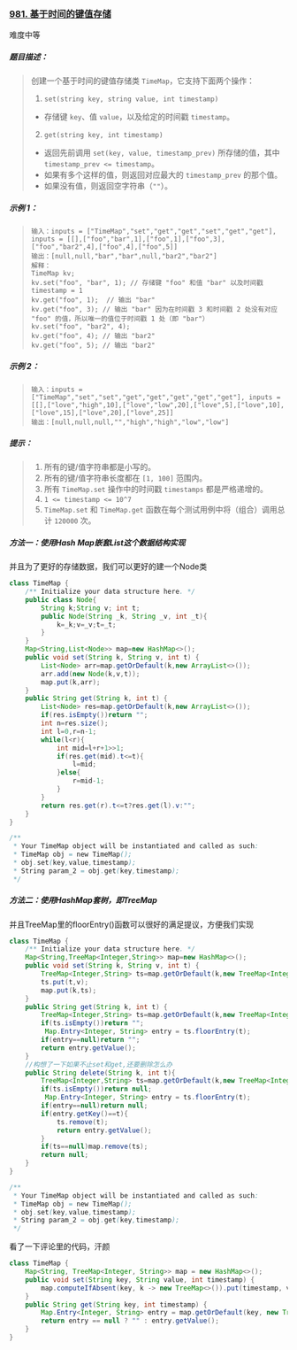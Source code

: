 ### [981. 基于时间的键值存储](https://leetcode-cn.com/problems/time-based-key-value-store/)

难度中等

##### 题目描述：

> 创建一个基于时间的键值存储类 `TimeMap`，它支持下面两个操作：
>
> 1. `set(string key, string value, int timestamp)`
>
> - 存储键 `key`、值 `value`，以及给定的时间戳 `timestamp`。
>
> 2. `get(string key, int timestamp)`
>
> - 返回先前调用 `set(key, value, timestamp_prev)` 所存储的值，其中 `timestamp_prev <= timestamp`。
> - 如果有多个这样的值，则返回对应最大的 `timestamp_prev` 的那个值。
> - 如果没有值，则返回空字符串（`""`）。

##### **示例 1：**

> ```
> 输入：inputs = ["TimeMap","set","get","get","set","get","get"], inputs = [[],["foo","bar",1],["foo",1],["foo",3],["foo","bar2",4],["foo",4],["foo",5]]
> 输出：[null,null,"bar","bar",null,"bar2","bar2"]
> 解释：  
> TimeMap kv;   
> kv.set("foo", "bar", 1); // 存储键 "foo" 和值 "bar" 以及时间戳 timestamp = 1   
> kv.get("foo", 1);  // 输出 "bar"   
> kv.get("foo", 3); // 输出 "bar" 因为在时间戳 3 和时间戳 2 处没有对应 "foo" 的值，所以唯一的值位于时间戳 1 处（即 "bar"）   
> kv.set("foo", "bar2", 4);   
> kv.get("foo", 4); // 输出 "bar2"   
> kv.get("foo", 5); // 输出 "bar2"   
> ```

##### **示例 2：**

> ```
> 输入：inputs = ["TimeMap","set","set","get","get","get","get","get"], inputs = [[],["love","high",10],["love","low",20],["love",5],["love",10],["love",15],["love",20],["love",25]]
> 输出：[null,null,null,"","high","high","low","low"]
> ```

##### **提示：**

> 1. 所有的键/值字符串都是小写的。
> 2. 所有的键/值字符串长度都在 `[1, 100]` 范围内。
> 3. 所有 `TimeMap.set` 操作中的时间戳 `timestamps` 都是严格递增的。
> 4. `1 <= timestamp <= 10^7`
> 5. `TimeMap.set` 和 `TimeMap.get` 函数在每个测试用例中将（组合）调用总计 `120000` 次。

##### 方法一：使用Hash Map嵌套List这个数据结构实现

并且为了更好的存储数据，我们可以更好的建一个Node类

```java
class TimeMap {
    /** Initialize your data structure here. */
    public class Node{
        String k;String v; int t;
        public Node(String _k, String _v, int _t){
            k=_k;v=_v;t=_t;
        }
    }
    Map<String,List<Node>> map=new HashMap<>();
    public void set(String k, String v, int t) {
        List<Node> arr=map.getOrDefault(k,new ArrayList<>());
        arr.add(new Node(k,v,t));
        map.put(k,arr);
    }   
    public String get(String k, int t) {
        List<Node> res=map.getOrDefault(k,new ArrayList<>());
        if(res.isEmpty())return "";
        int n=res.size();
        int l=0,r=n-1;
        while(l<r){
            int mid=l+r+1>>1;
            if(res.get(mid).t<=t){
                l=mid;
            }else{
                r=mid-1;
            }
        }
        return res.get(r).t<=t?res.get(l).v:""; 
    }
}

/**
 * Your TimeMap object will be instantiated and called as such:
 * TimeMap obj = new TimeMap();
 * obj.set(key,value,timestamp);
 * String param_2 = obj.get(key,timestamp);
 */
```

##### 方法二：使用HashMap套树，即TreeMap

并且TreeMap里的floorEntry()函数可以很好的满足提议，方便我们实现

```java
class TimeMap {
    /** Initialize your data structure here. */
    Map<String,TreeMap<Integer,String>> map=new HashMap<>();
    public void set(String k, String v, int t) {
        TreeMap<Integer,String> ts=map.getOrDefault(k,new TreeMap<Integer,String>());
        ts.put(t,v);
        map.put(k,ts);
    }   
    public String get(String k, int t) {
        TreeMap<Integer,String> ts=map.getOrDefault(k,new TreeMap<Integer,String>());
        if(ts.isEmpty())return "";
         Map.Entry<Integer, String> entry = ts.floorEntry(t);
        if(entry==null)return "";
        return entry.getValue(); 
    }
    //构想了一下如果不止set和get,还要删除怎么办
    public String delete(String k, int t){
        TreeMap<Integer,String> ts=map.getOrDefault(k,new TreeMap<Integer,String>());
        if(ts.isEmpty())return null;
         Map.Entry<Integer, String> entry = ts.floorEntry(t);
        if(entry==null)return null;
        if(entry.getKey()==t){
            ts.remove(t);
            return entry.getValue();
        }
        if(ts==null)map.remove(ts);
        return null;
    }
}

/**
 * Your TimeMap object will be instantiated and called as such:
 * TimeMap obj = new TimeMap();
 * obj.set(key,value,timestamp);
 * String param_2 = obj.get(key,timestamp);
 */
```

看了一下评论里的代码，汗颜

```java
class TimeMap {
    Map<String, TreeMap<Integer, String>> map = new HashMap<>();
    public void set(String key, String value, int timestamp) {
        map.computeIfAbsent(key, k -> new TreeMap<>()).put(timestamp, value);
    }
    public String get(String key, int timestamp) {
        Map.Entry<Integer, String> entry = map.getOrDefault(key, new TreeMap<>()).floorEntry(timestamp);
        return entry == null ? "" : entry.getValue();
    }
}
```